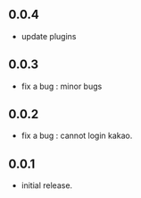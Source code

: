## 0.0.4
* update plugins

## 0.0.3
* fix a bug : minor bugs

## 0.0.2

* fix a bug : cannot login kakao.

## 0.0.1

* initial release.
